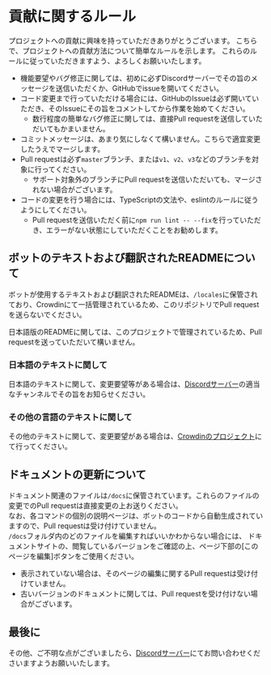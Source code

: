 # 貢献に関するルール
プロジェクトへの貢献に興味を持っていただきありがとうございます。
こちらで、プロジェクトへの貢献方法について簡単なルールを示します。
これらのルールに従っていただきますよう、よろしくお願いいたします。

- 機能要望やバグ修正に関しては、初めに必ずDiscordサーバーでその旨のメッセージを送信いただくか、GitHubでissueを開いてください。
- コード変更まで行っていただける場合には、GitHubのIssueは必ず開いていただき、そのIssueにその旨をコメントしてから作業を始めてください。
  - 数行程度の簡単なバグ修正に関しては、直接Pull requestを送信していただいてもかまいません。
- コミットメッセージは、あまり気にしなくて構いません。こちらで適宜変更したうえでマージします。
- Pull requestは必ず`master`ブランチ、または`v1`、`v2`、`v3`などのブランチを対象に行ってください。
  - サポート対象外のブランチにPull requestを送信いただいても、マージされない場合がございます。
- コードの変更を行う場合には、TypeScriptの文法や、eslintのルールに従うようにしてください。
  - Pull requestを送信いただく前に`npm run lint -- --fix`を行っていただき、エラーがない状態にしていただくことをお勧めします。

## ボットのテキストおよび翻訳されたREADMEについて
ボットが使用するテキストおよび翻訳されたREADMEは、`/locales`に保管されており、Crowdinにて一括管理されているため、このリポジトリでPull requestを送らないでください。  

日本語版のREADMEに関しては、このプロジェクトで管理されているため、Pull requestを送っていただいて構いません。

### 日本語のテキストに関して
日本語のテキストに関して、変更要望等がある場合は、[Discordサーバー](https://myon.page.link/8QZw)の適当なチャンネルでその旨をお知らせください。

### その他の言語のテキストに関して
その他のテキストに関して、変更要望がある場合は、[Crowdinのプロジェクト](https://crowdin.com/project/discord-simplemusicbot)にて行ってください。

## ドキュメントの更新について
ドキュメント関連のファイルは`/docs`に保管されています。これらのファイルの変更でのPull requestは直接変更の上お送りください。  
なお、各コマンドの個別の説明ページは、ボットのコードから自動生成されていますので、Pull requestは受け付けていません。  
`/docs`フォルダ内のどのファイルを編集すればいいかわからない場合には、
ドキュメントサイトの、閲覧しているバージョンをご確認の上、ページ下部の[このページを編集]ボタンをご使用ください。  

- 表示されていない場合は、そのページの編集に関するPull requestは受け付けていません。
- 古いバージョンのドキュメントに関しては、Pull requestを受け付けない場合がございます。

## 最後に
その他、ご不明な点がございましたら、[Discordサーバー](https://myon.page.link/8QZw)にてお問い合わせくださいますようお願いいたします。
